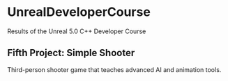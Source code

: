 # UnrealDeveloperCourse
Results of the Unreal 5.0 C++ Developer Course

## Fifth Project: Simple Shooter
Third-person shooter game that teaches advanced AI and animation tools.
